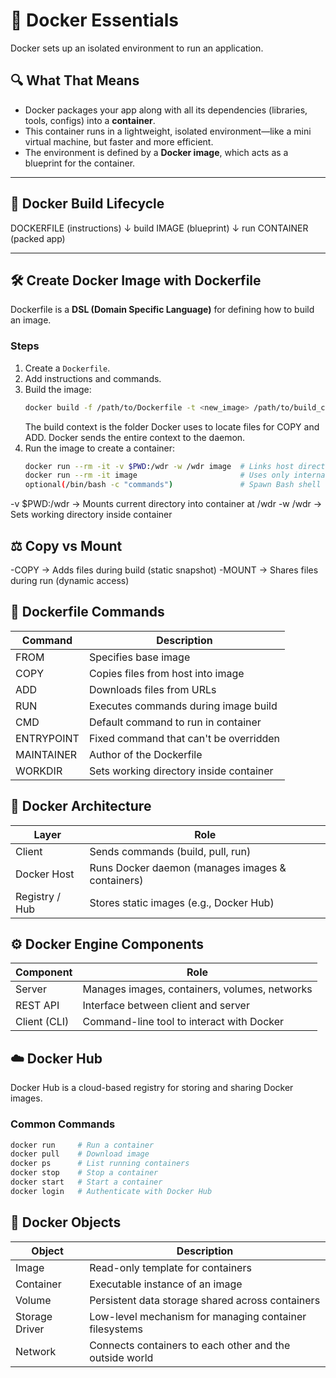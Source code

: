 # 🐳 Docker Essentials

Docker sets up an isolated environment to run an application.

## 🔍 What That Means

- Docker packages your app along with all its dependencies (libraries, tools, configs) into a **container**.
- This container runs in a lightweight, isolated environment—like a mini virtual machine, but faster and more efficient.
- The environment is defined by a **Docker image**, which acts as a blueprint for the container.

---

## 🔄 Docker Build Lifecycle
DOCKERFILE (instructions)
↓ build
IMAGE (blueprint)
↓ run
CONTAINER (packed app)

---

## 🛠️ Create Docker Image with Dockerfile

Dockerfile is a **DSL (Domain Specific Language)** for defining how to build an image.

### Steps

1. Create a `Dockerfile`.
2. Add instructions and commands.
3. Build the image:
   ```bash
   docker build -f /path/to/Dockerfile -t <new_image> /path/to/build_context
	```
	The build context is the folder Docker uses to locate files for COPY and ADD. Docker sends  the entire context to the daemon.
4. Run the image to create a container:
   ```bash
   docker run --rm -it -v $PWD:/wdr -w /wdr image  # Links host directory to container. Enables access to external files.
   docker run --rm -it image                       # Uses only internal container files. No access to host system.
   optional(/bin/bash -c "commands")               # Spawn Bash shell that immediately runs command string passed as argument.
	```
-v $PWD:/wdr → Mounts current directory into container at /wdr
-w /wdr → Sets working directory inside container

## ⚖️ Copy vs Mount
-COPY → Adds files during build (static snapshot)
-MOUNT → Shares files during run (dynamic access)

## 📜 Dockerfile Commands

| Command      | Description                                      |
|--------------|--------------------------------------------------|
| FROM         | Specifies base image                             |
| COPY         | Copies files from host into image                |
| ADD          | Downloads files from URLs                        |
| RUN          | Executes commands during image build             |
| CMD          | Default command to run in container              |
| ENTRYPOINT   | Fixed command that can't be overridden           |
| MAINTAINER   | Author of the Dockerfile                         |
| WORKDIR      | Sets working directory inside container          |

## 🧱 Docker Architecture

| Layer           | Role                                              |
|-----------------|---------------------------------------------------|
| Client          | Sends commands (build, pull, run)                 |
| Docker Host     | Runs Docker daemon (manages images & containers) |
| Registry / Hub  | Stores static images (e.g., Docker Hub)          |

## ⚙️ Docker Engine Components

| Component       | Role                                               |
|-----------------|----------------------------------------------------|
| Server          | Manages images, containers, volumes, networks      |
| REST API        | Interface between client and server                |
| Client (CLI)    | Command-line tool to interact with Docker          |

## ☁️ Docker Hub

Docker Hub is a cloud-based registry for storing and sharing Docker images.

### Common Commands
```bash
docker run     # Run a container
docker pull    # Download image
docker ps      # List running containers
docker stop    # Stop a container
docker start   # Start a container
docker login   # Authenticate with Docker Hub
```

## 🧩 Docker Objects

| Object          | Description                                      |
|-----------------|--------------------------------------------------|
| Image           | Read-only template for containers                |
| Container       | Executable instance of an image                  |
| Volume          | Persistent data storage shared across containers |
| Storage Driver  | Low-level mechanism for managing container filesystems |
| Network         | Connects containers to each other and the outside world |

<!--
🧑‍🍳 Docker Restaurant Analogy

| Concept          | Analogy                                         |
|------------------|-------------------------------------------------|
| Docker Daemon    | 👨‍🍳 Chef (does the work)                        |
| Docker Image     | 📖 Recipe (instructions)                         |
| Docker Container | 🍽️ Meal (final product)                         |
| Docker Volume    | 🧺 Pantry (persistent ingredients/data)          |

🗃️ Storage Driver vs Volume

| Action           | Role of Storage Driver                          |
|------------------|--------------------------------------------------|
| Create volume    | Allocates space on host filesystem               |
| Mount volume     | Integrates volume into container FS              |
| Read/write data  | Manages how data is stored/retrieved            |
| Delete volume    | Cleans up data and metadata                      |
--!>
